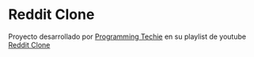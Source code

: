 # Reddit Clone
Proyecto desarrollado por [Programming Techie](https://www.youtube.com/channel/UCD20RZV_WHQImisCW2QZwDw) en su playlist de youtube [Reddit Clone](https://youtube.com/playlist?list=PLSVW22jAG8pAGrwFjsUERCu9WSo2-uEMg)
